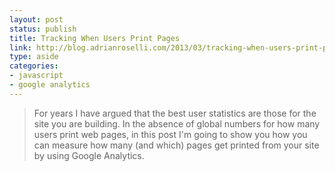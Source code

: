 ```yaml
---
layout: post
status: publish
title: Tracking When Users Print Pages
link: http://blog.adrianroselli.com/2013/03/tracking-when-users-print-pages.html
type: aside
categories:
- javascript
- google analytics
---
```

> For years I have argued that the best user statistics are those for the site you are building. In the absence of global numbers for how many users print web pages, in this post I'm going to show you how you can measure how many (and which) pages get printed from your site by using Google Analytics.